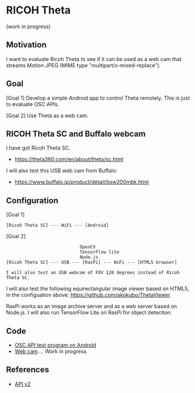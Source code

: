 # RICOH Theta
 
(work in progress)

## Motivation

I want to evaluate Ricoh Theta to see if it can be used as a web cam that streams Motion JPEG (MIME type "multipart/x-mixed-replace").

## Goal

[Goal 1] Develop a simple Android app to control Theta remotely. This is just to evaluate OSC APIs.

[Goal 2] Use Theta as a web cam.

## RICOH Theta SC and Buffalo webcam

I have got Ricoh Theta SC.

- https://theta360.com/en/about/theta/sc.html

I will also test this USB web cam from Buffalo:

- https://www.buffalo.jp/product/detail/bsw200mbk.html

## Configuration

[Goal 1]
```
[Ricoh Theta SC] --- WiFi --- [Android]
```

[Goal 2]
```
                            OpenCV
                            TensorFlow lite
                            Node.js
[Ricoh Theta SC] --- USB --- [RasPi] --- WiFi --- [HTML5 browser]

I will also test an USB webcam of FOV 120 degrees instead of Ricoh Theta SC.
```

I will also test the following equirectangular image viewer based on HTML5, in the configuation above: 
https://github.com/akokubo/ThetaViewer

RasPi works as an image archive server and as a web server based on Node.js. I will also run TensorFlow Lite on RasPi for object detection.

## Code

- [OSC API test program on Android](./android)
- [Web cam](./raspi) ... Work in progress

## References

- [API v2](https://api.ricoh/docs/theta-web-api-v2/)
